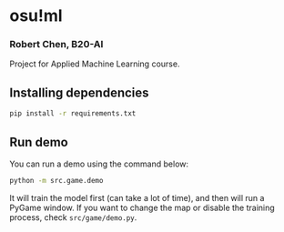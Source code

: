 # osu!ml

### Robert Chen, B20-AI

Project for Applied Machine Learning course.

## Installing dependencies

```bash
pip install -r requirements.txt
```

## Run demo

You can run a demo using the command below:

```bash
python -m src.game.demo
```

It will train the model first (can take a lot of time), and then will run a PyGame window.
If you want to change the map or disable the training process, check `src/game/demo.py`.


